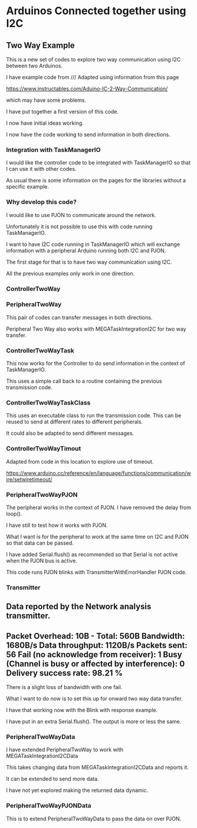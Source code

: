 # Arduinos Connected together using I2C

## Two Way Example

This is a new set of codes to explore two way communication using I2C between two Arduinos.

I have example code from /// Adapted using information from this page

https://www.instructables.com/Aduino-IC-2-Way-Communication/

which may have some problems.

I have put together a first version of this code.

I now have initial ideas working.

I now have the code working to send information in both directions.

### Integration with TaskManagerIO

I would like the controller code to be integrated with TaskManagerIO so that I can use it with other codes.

As usual there is some information on the pages for the libraries without a specific example.

### Why develop this code?

I would like to use PJON to communicate around the network.

Unfortunately it is not possible to use this with code running TaskManagerIO.

I want to have I2C code running in TaskManagerIO which will exchange information with a peripheral Arduino running both I2C and PJON.

The first stage for that is to have two way communication using I2C.

All the previous examples only work in one direction.

### ControllerTwoWay

### PeripheralTwoWay

This pair of codes can transfer messages in both directions.

Peripheral Two Way also works with MEGATaskIntegrationI2C for two way transfer.

### ControllerTwoWayTask

This now works for the Controller to do send information in the context of TaskManagerIO.

This uses a simple call back to a routine containing the previous transmission code.

### ControllerTwoWayTaskClass

This uses an executable class to run the transmission code. This can be reused to send at different rates to different peripherals.

It could also be adapted to send different messages.

### ControllerTwoWayTimout

Adapted from code in this location to explore use of timeout.

https://www.arduino.cc/reference/en/language/functions/communication/wire/setwiretimeout/

### PeripheralTwoWayPJON

The peripheral works in the context of PJON. I have removed the delay from loop().

I have still to test how it works with PJON.

What I want is for the peripheral to work at the same time on I2C and PJON so that data can be passed.

I have added Serial.flush() as recommended so that Serial is not active when the PJON bus is active.

This code runs PJON blinks with TransmitterWithErrorHandler PJON code.

### Transmitter

Data reported by the Network analysis transmitter.
---------------------
Packet Overhead: 10B - Total: 560B
Bandwidth: 1680B/s
Data throughput: 1120B/s
Packets sent: 56
Fail (no acknowledge from receiver): 1
Busy (Channel is busy or affected by interference): 0
Delivery success rate: 98.21 %
---------------------
There is a slight loss of bandwidth with one fail.

What I want to do now is to set this up for onward two way data transfer.

I have that working now with the Blink with response example.

I have put in an extra Serial.flush(). The output is more or less the same. 

### PeripheralTwoWayData

I have extended PeripheralTwoWay to work with MEGATaskIntegrationI2CData

This takes changing data from MEGATaskIntegrationI2CData and reports it.

It can be extended to send more data.

I have not yet explored making the returned data dynamic.

### PeripheralTwoWayPJONData

This is to extend PeripheralTwoWayData to pass the data on over PJON.

